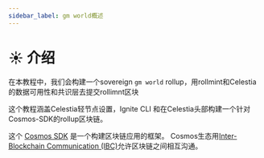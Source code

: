 ```yaml
---
sidebar_label: gm world概述
---
```


# ☀️ 介绍 

在本教程中，我们会构建一个sovereign `gm world` rollup，用rollmint和Celestia的数据可用性和共识层去提交rollimnt区块

这个教程涵盖Celestia轻节点设置，Ignite CLI 和在Celestia头部构建一个针对Cosmos-SDK的rollup区块链。

这个 [Cosmos SDK](https://github.com/cosmos/cosmos-sdk) 是一个构建区块链应用的框架。 Cosmos生态用[Inter-Blockchain Communication (IBC)](https://github.com/cosmos/ibc-go)允许区块链之间相互沟通。
